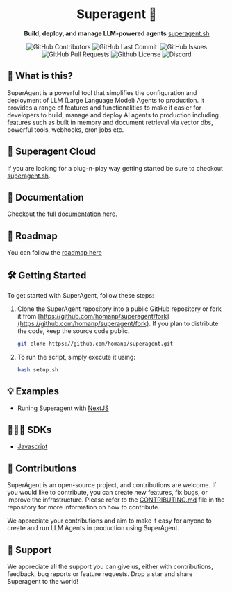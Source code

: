<div align="center">

# Superagent 🥷

**Build, deploy, and manage LLM-powered agents**
[superagent.sh](https://superagent.sh)

<p>
<img alt="GitHub Contributors" src="https://img.shields.io/github/contributors/homanp/superagent" />
<img alt="GitHub Last Commit" src="https://img.shields.io/github/last-commit/homanp/superagent" />
<img alt="" src="https://img.shields.io/github/repo-size/homanp/superagent" />
<img alt="GitHub Issues" src="https://img.shields.io/github/issues/homanp/superagent" />
<img alt="GitHub Pull Requests" src="https://img.shields.io/github/issues-pr/homanp/superagent" />
<img alt="Github License" src="https://img.shields.io/badge/License-MIT-yellow.svg" />
<img alt="Discord" src="https://img.shields.io/discord/1110910277110743103?label=Discord&logo=discord&logoColor=white&style=plastic&color=d7b023)](https://discord.gg/e8j7mgjDUK" />
</p>

</div>

## 🧐 What is this?

SuperAgent is a powerful tool that simplifies the configuration and deployment of LLM (Large Language Model) Agents to production. It provides a range of features and functionalities to make it easier for developers to build, manage and deploy AI agents to production including features such as built in memory and document retrieval via vector dbs, powerful tools, webhooks, cron jobs etc.

## 🥷 Superagent Cloud

If you are looking for a plug-n-play way getting started be sure to checkout [superagent.sh](https://superagent.sh).

## 🔎 Documentation

Checkout the [full documentation here](https://docs.superagent.sh/).

## 🚧 Roadmap

You can follow the [roadmap here](https://github.com/users/homanp/projects/4)

## 🛠️ Getting Started

To get started with SuperAgent, follow these steps:

1. Clone the SuperAgent repository into a public GitHub repository or fork it from [https://github.com/homanp/superagent/fork](https://github.com/homanp/superagent/fork). If you plan to distribute the code, keep the source code public.

   ```sh
   git clone https://github.com/homanp/superagent.git
   ```

2. To run the script, simply execute it using:
   ```sh
   bash setup.sh
   ```

## 💡 Examples

- Runing Superagent with [NextJS](https://github.com/homanp/nextjs-superagent)

## 👨🏽‍💻 SDKs

- [Javascript](https://github.com/homanp/superagent-js)

## 🫶 Contributions

SuperAgent is an open-source project, and contributions are welcome. If you would like to contribute, you can create new features, fix bugs, or improve the infrastructure. Please refer to the [CONTRIBUTING.md](https://github.com/homanp/superagent/blob/main/.github/CONTRIBUTING.md) file in the repository for more information on how to contribute.

We appreciate your contributions and aim to make it easy for anyone to create and run LLM Agents in production using SuperAgent.

## 🙏 Support

We appreciate all the support you can give us, either with contributions, feedback, bug reports or feature requests. Drop a star and share Superagent to the world!
